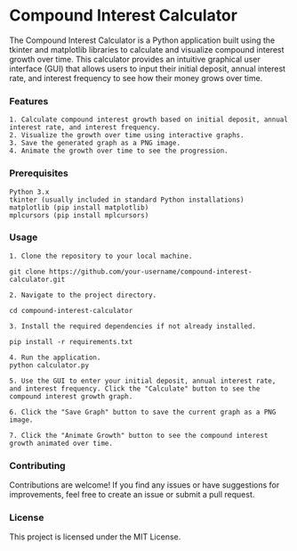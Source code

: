 # Compound Interest Calculator

The Compound Interest Calculator is a Python application built using the tkinter and matplotlib libraries to calculate and visualize compound interest growth over time. This calculator provides an intuitive graphical user interface (GUI) that allows users to input their initial deposit, annual interest rate, and interest frequency to see how their money grows over time.

### Features

    1. Calculate compound interest growth based on initial deposit, annual interest rate, and interest frequency.
    2. Visualize the growth over time using interactive graphs.
    3. Save the generated graph as a PNG image.
    4. Animate the growth over time to see the progression.

### Prerequisites

    Python 3.x
    tkinter (usually included in standard Python installations)
    matplotlib (pip install matplotlib)
    mplcursors (pip install mplcursors)

### Usage

    1. Clone the repository to your local machine.

    git clone https://github.com/your-username/compound-interest-calculator.git

    2. Navigate to the project directory.
    
    cd compound-interest-calculator

    3. Install the required dependencies if not already installed.
    
    pip install -r requirements.txt

    4. Run the application.
    python calculator.py

    5. Use the GUI to enter your initial deposit, annual interest rate, and interest frequency. Click the "Calculate" button to see the compound interest growth graph.

    6. Click the "Save Graph" button to save the current graph as a PNG image.

    7. Click the "Animate Growth" button to see the compound interest growth animated over time.

### Contributing

Contributions are welcome! If you find any issues or have suggestions for improvements, feel free to create an issue or submit a pull request.

### License

This project is licensed under the MIT License.

